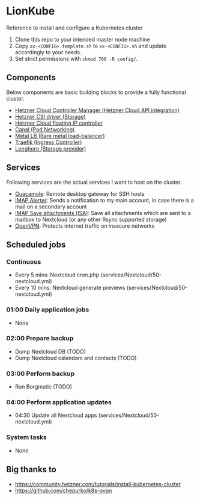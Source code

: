 # LionKube
Reference to install and configure a Kubernetes cluster

1. Clone this repo to your intended master node machine
2. Copy `xx-<CONFIG>.template.sh` to `xx-<CONFIG>.sh` and update accordingly to your needs.
3. Set strict permissions with `chmod 700 -R config/`.

## Components
Below components are basic building blocks to provide a fully functional cluster.

- [Hetzner Cloud Controller Manager (Hetzner Cloud API integration)](https://github.com/hetznercloud/hcloud-cloud-controller-manager)
- [Hetzner CSI driver (Storage)](https://github.com/hetznercloud/csi-driver)
- [Hetzner Cloud floating IP controller](https://github.com/cbeneke/hcloud-fip-controller/)
- [Canal (Pod Networking)](https://docs.projectcalico.org/v3.10/getting-started/kubernetes/installation/flannel)
- [Metal LB (Bare metal load-balancer)](https://github.com/danderson/metallb)
- [Traefik (Ingress Controller)](https://docs.traefik.io/)
- [Longhorn (Storage provider)](https://github.com/longhorn/longhorn)

## Services
Following services are the actual services I want to host on the cluster.

- [Guacamole](https://guacamole.apache.org/): Remote desktop gateway for SSH hosts
- [IMAP Alerter](https://github.com/JenswBE/imap-alerter): Sends a notification to my main account, in case there is a mail
  on a secondary account
- [IMAP Save attachments (ISA)](https://github.com/JenswBE/docker-save-attachments): Save all attachments which are sent to a mailbox
  to Nextcloud (or any other Rsync supported storage)
- [OpenVPN](https://openvpn.net/): Protects internet traffic on insecure networks

## Scheduled jobs

### Continuous
- Every 5 mins: Nextcloud cron.php (services/Nextcloud/50-nextcloud.yml)
- Every 10 mins: Nextcloud generate previews (services/Nextcloud/50-nextcloud.yml)

### 01:00 Daily application jobs
- None

### 02:00 Prepare backup
- Dump Nextcloud DB (TODO)
- Dump Nextcloud calendars and contacts (TODO)

### 03:00 Perform backup
- Run Borgmatic (TODO)

### 04:00 Perform application updates
- 04:30 Update all Nextcloud apps (services/Nextcloud/50-nextcloud.yml)

### System tasks
- None

## Big thanks to
- https://community.hetzner.com/tutorials/install-kubernetes-cluster
- https://github.com/chepurko/k8s-ovpn
